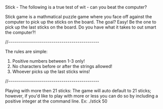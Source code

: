 Stick - The following is a true test of wit - can you beat the computer?

Stick game is a mathmatical puzzle game where you face off against the computer to pick up the sticks on the board.
The goal? Easy! Be the one to pick up the last sticks on the board. 
Do you have what it takes to out smart the computer?!

//----------------------------------------------

The rules are simple:
1. Positive numbers between 1-3 only!
2. No characters before or after the strings allowed!
3. Whoever picks up the last sticks wins!

//----------------------------------------------

Playing with more then 21 sticks:
The game will auto default to 21 sticks; however, if you'd like to play with more or less you can do so by including a positive integer at the command line.
Ex: ./stick 50 


